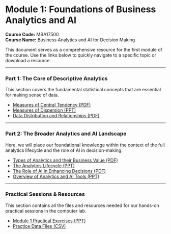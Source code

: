 
# Module 1: Foundations of Business Analytics and AI

**Course Code:** MBA17500  
**Course Name:** Business Analytics and AI for Decision Making

This document serves as a comprehensive resource for the first module of the course. Use the links below to quickly navigate to a specific topic or download a resource.

---

### Part 1: The Core of Descriptive Analytics

This section covers the fundamental statistical concepts that are essential for making sense of data.

- [Measures of Central Tendency (PDF)](docs/central_tendency.pdf)
- [Measures of Dispersion (PPT)](docs/dispersion.ppt)
- [Data Distribution and Relationships (PDF)](docs/distribution_and_relationships.pdf)

---

### Part 2: The Broader Analytics and AI Landscape

Here, we will place our foundational knowledge within the context of the full analytics lifecycle and the role of AI in decision-making.

- [Types of Analytics and their Business Value (PDF)](docs/types_of_analytics.pdf)
- [The Analytics Lifecycle (PPT)](docs/analytics_lifecycle.ppt)
- [The Role of AI in Enhancing Decisions (PDF)](docs/ai_in_decisions.pdf)
- [Overview of Analytics and AI Tools (PPT)](docs/analytics_ai_tools.ppt)

---

### Practical Sessions & Resources

This section contains all the files and resources needed for our hands-on practical sessions in the computer lab.

- [Module 1 Practical Exercises (PPT)](docs/practical_exercises.ppt)
- [Practice Data Files (CSV)](docs/practice_data.csv)

